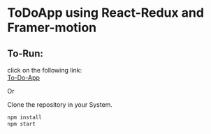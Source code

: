 # ToDoApp using React-Redux and Framer-motion
## To-Run:

click on the following link: <br />
[To-Do-App](reactredux-todoapp.vercel.app) <br />

Or<br /> 

Clone the repository in your System.

```bash
npm install
npm start
```
